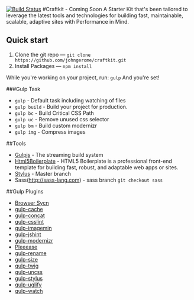 [![Build Status](https://travis-ci.org/johngerome/craftkit.svg?branch=master)](https://travis-ci.org/johngerome/craftkit)
#Craftkit - Coming Soon
A Starter Kit that's been tailored to leverage the latest tools and technologies for building fast, maintainable, scalable, adaptive sites with Performance in Mind.

## Quick start
1. Clone the git repo — `git clone
   https://github.com/johngerome/craftkit.git`
2. Install Packages — `npm install`

While you're working on your project, run: `gulp` And you're set!

###Gulp Task
- `gulp` - Default task including watching of files
- `gulp build` - Build your project for production.
- `gulp bc` - Build Critical CSS Path
- `gulp uc` - Remove unused css selector
- `gulp bm` - Build custom modernizr
- `gulp img` - Compress images

##Tools
 - [Gulpjs](http://gulpjs.com/) - The streaming build system
 - [Html5Boilerplate](https://github.com/h5bp/html5-boilerplate) - HTML5 Boilerplate is a professional front-end template for building fast, robust, and adaptable web apps or sites.
 - [Stylus](http://learnboost.github.io/stylus/) - Master branch
 - Sass(http://sass-lang.com) - sass branch ```git checkout sass```


##Gulp Plugins
- [Browser Sycn](http://www.browsersync.io/)
- [gulp-cache](https://github.com/jgable/gulp-cache)
- [gulp-concat](https://github.com/wearefractal/gulp-concat)
- [gulp-csslint](https://github.com/lazd/gulp-csslint)
- [gulp-imagemin](https://github.com/sindresorhus/gulp-imagemin)
- [gulp-jshint](https://github.com/sindresorhus/jshint-stylish)
- [gulp-modernizr](https://github.com/doctyper/gulp-modernizr)
- [Pleeease](http://pleeease.io/workflow/)
- [gulp-rename](https://github.com/hparra/gulp-rename)
- [gulp-size](https://github.com/sindresorhus/gulp-size)
- [gulp-twig](https://github.com/zimmen/gulp-twig)
- [gulp-uncss](https://github.com/addyosmani/gulp-uncss-task)
- [gulp-stylus](https://github.com/stevelacy/gulp-stylus)
- [gulp-uglify](https://github.com/terinjokes/gulp-uglify)
- [gulp-watch](https://github.com/floatdrop/gulp-watch)
